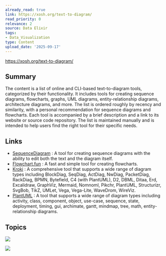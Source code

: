 ```yaml
---
already_read: true
link: https://xosh.org/text-to-diagram/
read_priority: 0
relevance: 2
source: Data Elixir
tags:
- Data_Visualization
type: Content
upload_date: '2025-09-17'
---
```


https://xosh.org/text-to-diagram/
## Summary

The content is a list of online and CLI-based text-to-diagram tools, categorized by their functionality. It includes tools for creating sequence diagrams, flowcharts, graphs, UML diagrams, entity-relationship diagrams, architecture diagrams, and more. The list is ordered roughly by recency and similarity, with a personal recommendation for sequence diagrams and flowcharts. Each tool is accompanied by a brief description and a link to its website or source code repository. The list is maintained manually and is intended to help users find the right tool for their specific needs.
## Links

- [SequenceDiagram](https://sequencediagram.org/) : A tool for creating sequence diagrams with the ability to edit both the text and the diagram itself.
- [Flowchart.fun](https://flowchart.fun/) : A fast and simple tool for creating flowcharts.
- [Kroki](https://kroki.io/) : A comprehensive tool that supports a wide range of diagram types including BlockDiag, SeqDiag, ActDiag, NwDiag, PacketDiag, RackDiag, BPMN, Bytefield, C4 (with PlantUML), D2, DBML, Ditaa, Erd, Excalidraw, GraphViz, Mermaid, Nomnoml, Pikchr, PlantUML, Structurizr, SvgBob, TikZ, UMLet, Vega, Vega-Lite, WaveDrom, WireViz.
- [PlantUML](http://www.plantuml.com/plantuml/uml/) : A tool that supports a wide range of diagram types including activity, class, component, object, use-case, sequence, state, deployment, timing, gui, archimate, gantt, mindmap, tree, math, entity-relationship diagrams.

## Topics

![](topics/Tool/Kroki)

![](topics/Tool/Mermaid)